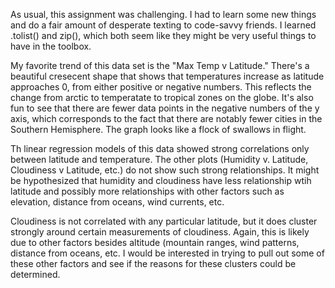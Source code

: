 As usual, this assignment was challenging. I had to learn some new things and do a fair amount of desperate texting to code-savvy friends. I learned .tolist() and zip(), which both seem like they might be very useful things to have in the toolbox. 

My favorite trend of this data set is the "Max Temp v Latitude." There's a beautiful cresecent shape that shows that temperatures increase as latitude approaches 0, from either positive or negative numbers. This reflects the change from arctic to temperatate to tropical zones on the globe. It's also fun to see that there are fewer data points in the negative numbers of the y axis, which corresponds to the fact that there are notably fewer cities in the Southern Hemisphere. The graph looks like a flock of swallows in flight. 

Th linear regression models of this data showed strong correlations only between latitude and temperature. The other plots (Humidity v. Latitude, Cloudiness v Latitude, etc.) do not show such strong relationships. It might be hypothesized that humidity and cloudiness have less relationship wtih latitude and possibly more relationships with other factors such as elevation, distance from oceans, wind currents, etc. 

Cloudiness is not correlated with any particular latitude, but it does cluster strongly around certain measurements of cloudiness. Again, this is likely due to other factors besides altitude (mountain ranges, wind patterns, distance from oceans, etc. I would be interested in trying to pull out some of these other factors and see if the reasons for these clusters could be determined. 